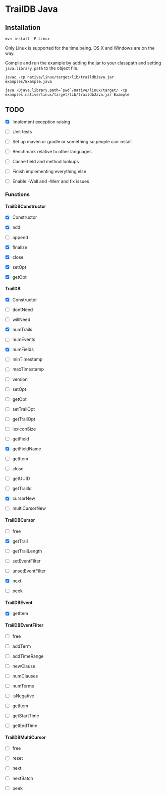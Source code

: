 
# TrailDB Java

## Installation

`mvn install -P Linux`

Only Linux is supported for the time being. OS X and Windows are on the way.

Compile and run the example by adding the jar to your classpath and setting `java.library.path` to the object file.

```
javac -cp native/linux/target/lib/traildbJava.jar examples/Example.java

java -Djava.library.path=`pwd`/native/linux/target/ -cp examples:native/linux/target/lib/traildbJava.jar Example
```


## TODO

- [x] Implement exception raising

- [ ] Unit tests

- [ ] Set up maven or gradle or something so people can install

- [ ] Benchmark relative to other languages

- [ ] Cache field and method lookups

- [ ] Finish implementing everything else

- [ ] Enable -Wall and -Werr and fix issues

### Functions


#### TrailDBConstructor

- [x] Constructor

- [x] add

- [ ] append

- [x] finalize

- [x] close

- [x] setOpt

- [x] getOpt


#### TrailDB

- [x] Constructor

- [ ] dontNeed

- [ ] willNeed

- [x] numTrails

- [ ] numEvents

- [x] numFields

- [ ] minTimestamp

- [ ] maxTimestamp

- [ ] version

- [ ] setOpt

- [ ] getOpt

- [ ] setTrailOpt

- [ ] getTrailOpt

- [ ] lexiconSize

- [ ] getField

- [x] getFieldName

- [ ] getItem

- [ ] close

- [ ] getUUID

- [ ] getTrailId

- [x] cursorNew

- [ ] multiCursorNew


#### TrailDBCursor

- [ ] free

- [x] getTrail

- [ ] getTrailLength

- [ ] setEventFilter

- [ ] unsetEventFilter

- [x] next

- [ ] peek


#### TrailDBEvent

- [x] getItem


#### TrailDBEventFilter

- [ ] free

- [ ] addTerm

- [ ] addTimeRange

- [ ] newClause

- [ ] numClauses

- [ ] numTerms

- [ ] isNegative

- [ ] getItem

- [ ] getStartTime

- [ ] getEndTime


#### TrailDBMultiCursor

- [ ] free

- [ ] reset

- [ ] next

- [ ] nextBatch

- [ ] peek
